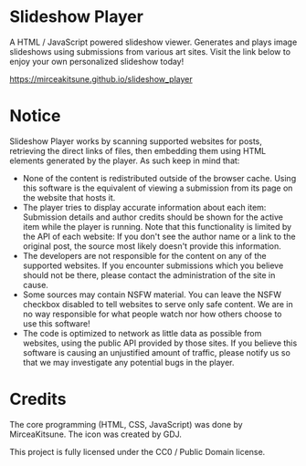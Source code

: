 # Slideshow Player
A HTML / JavaScript powered slideshow viewer. Generates and plays image slideshows using submissions from various art sites. Visit the link below to enjoy your own personalized slideshow today!

https://mirceakitsune.github.io/slideshow_player

# Notice
Slideshow Player works by scanning supported websites for posts, retrieving the direct links of files, then embedding them using HTML elements generated by the player. As such keep in mind that:

- None of the content is redistributed outside of the browser cache. Using this software is the equivalent of viewing a submission from its page on the website that hosts it.
- The player tries to display accurate information about each item: Submission details and author credits should be shown for the active item while the player is running. Note that this functionality is limited by the API of each website: If you don't see the author name or a link to the original post, the source most likely doesn't provide this information.
- The developers are not responsible for the content on any of the supported websites. If you encounter submissions which you believe should not be there, please contact the administration of the site in cause.
- Some sources may contain NSFW material. You can leave the NSFW checkbox disabled to tell websites to serve only safe content. We are in no way responsible for what people watch nor how others choose to use this software!
- The code is optimized to network as little data as possible from websites, using the public API provided by those sites. If you believe this software is causing an unjustified amount of traffic, please notify us so that we may investigate any potential bugs in the player.

# Credits
The core programming (HTML, CSS, JavaScript) was done by MirceaKitsune. The icon was created by GDJ.

This project is fully licensed under the CC0 / Public Domain license.
